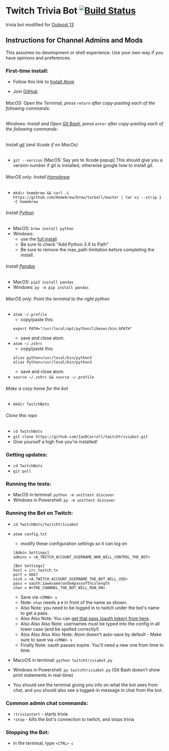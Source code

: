 # Twitch Trivia Bot [![Build Status](https://travis-ci.com/Coding-Koans/Trivvy.svg?branch=master)](https://travis-ci.com/Coding-Koans/Trivvy)

trivia bot modified for [Outpost 13](https://www.twitch.tv/outpost13)

## Instructions for Channel Admins and Mods
This assumes no development or shell experience. Use your own way if you have opinions and preferences.

### First-time install:

 - Follow this link to [Install Atom](https://atom.io/)

 - Join [GitHub](https://github.com/join)

 ###### MacOS: Open the Terminal, press `return` after copy-pasting each of the following commands:
 ###### Windows: Install and Open [Git Bash](https://gitforwindows.org/), press `enter` after copy-pasting each of the following commands:
 ###### Install [git](https://git-scm.com/book/en/v2/Getting-Started-Installing-Git) (and Xcode if on MacOs)
 -  `git --version` (MacOS: Say yes to Xcode popup) This should give you a version number if git is installed, otherwise google how to install git.
 ###### MacOS only: Install [Homebrew](https://brew.sh/)
 - `mkdir homebrew && curl -L https://github.com/Homebrew/brew/tarball/master | tar xz --strip 1 -C homebrew`
 ###### Install [Python](https://docs.python-guide.org/starting/install3/osx/)
 - MacOS: `brew install python`
 - Windows:
    - use the [full install](https://docs.python.org/3/using/windows.html#windows-full)
    - Be sure to check "Add Python 3.X to Path"
    - Be sure to remove the max_path limitation before completing the install.
 ###### Install [Pandas](https://pandas.pydata.org/pandas-docs/stable/getting_started/install.html)
 - MacOS: `pip3 install pandas`
 - Windows: `py -m pip install pandas`
 ###### MacOS only: Point the terminal to the right python
 - `atom ~/.profile`
   - copy/paste this:
   ```
   export PATH="/usr/local/opt/python/libexec/bin:$PATH"
   ```
   - save and close atom.
 - `atom ~/.zshrc`
   - copy/paste this:
   ```
   alias python=/usr/local/bin/python3
   alias Python=/usr/local/bin/python3
   ```
   - save and close atom.
 - `source ~/.zshrc && source ~/.profile`
 ###### Make a cozy home for the bot
 - `mkdir TwitchBots`
 ###### Clone this repo
 - `cd TwitchBots`
 - `git clone https://github.com/IanDCarroll/twitchtriviabot.git`
 - Give yourself a high five you're installed!

### Getting updates:
 - `cd TwitchBots`
 - `git pull`

### Running the tests:

 - MacOS in terminal: `python -m unittest discover`
 - Windows in Powershell: `py -m unittest discover`

### Running the Bot on Twitch:

 - `cd TwitchBots/twitchtriviabot`
 - `atom config.txt`
   - modify these configuration settings so it can log on

   ```
   [Admin Settings]
   admins = <A_TWITCH_ACCOUNT_USERNAME_WHO_WILL_CONTROL_THE_BOT>

   [Bot Settings]
   host = irc.twitch.tv
   port = 6667
   nick = <A_TWITCH_ACCOUNT_USERNAME_THE_BOT_WILL_USE>
   pass = oauth:1awesomerandompassofthislength
   chan = #<THE_CHANNEL_THE_BOT_WILL_RUN_ON>
   ```
   - Save via `<CMND> s`
   - Note: `chan` needs a `#` in front of the name as shown.
   - Also Note: you need to be logged in to twitch under the bot's name to get a pass.
   - Also Also Note: You can [get that pass (oauth token) from here](https://twitchapps.com/tmi/).
   - Also Also Also Note: usernames must be typed into the config in all lower case (and be spelled correctly!)
   - Alos Also Alos Also Note: Atom doesn't auto-save by default - Make sure to save via `<CMND> s`
   - Finally Note: oauth passes expire. You'll need a new one from time to time.

 - MacoOS in terminal: `python twitchtriviabot.py`
 - Windows in Powershell: `py twitchtriviabot.py` (Git Bash doesn't show print statements in real-time)
 - You should see the terminal giving you info on what the bot sees from chat, and you should also see a logged-in message in chat from the bot.

### Common admin chat commands:

- `!triviastart` - starts trivia
- `!stop` - kills the bot's connection to twitch, and stops trivia

### Stopping the Bot:

 - in the terminal, type `<CTRL> c`

